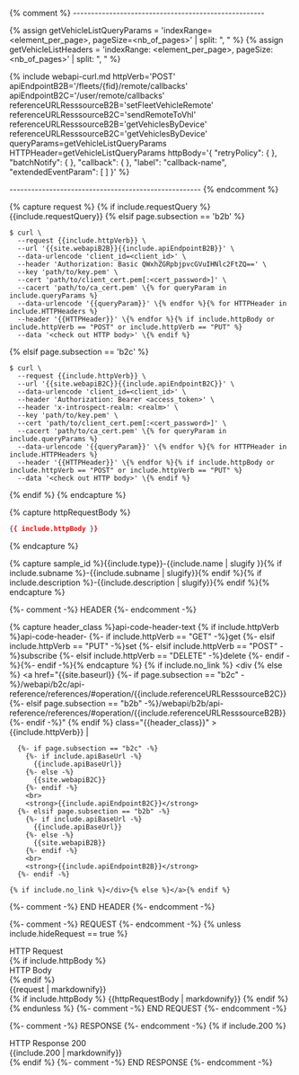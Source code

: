 {% comment %} -----------------------------------------------------

{% assign getVehicleListQueryParams = 'indexRange=<element_per_page>, pageSize=<nb_of_pages>' | split: ", " %}
{% assign getVehicleListHeaders = 'indexRange: <element_per_page>, pageSize: <nb_of_pages>' | split: ", " %}

{% include webapi-curl.md
  httpVerb='POST'
   apiEndpointB2B='/fleets/{fid}/remote/callbacks'
   apiEndpointB2C='/user/remote/callbacks' referenceURLResssourceB2B='setFleetVehicleRemote' referenceURLResssourceB2C='sendRemoteToVhl'
  referenceURLResssourceB2B='getVehiclesByDevice'
  referenceURLResssourceB2C='getVehiclesByDevice'
  queryParams=getVehicleListQueryParams
  HTTPHeader=getVehicleListQueryParams
  httpBody='{
  "retryPolicy": { },
  "batchNotify": { },
  "callback": { },
  "label": "callback-name",
  "extendedEventParam": [ ]
}' %}

----------------------------------------------------- {% endcomment %}

{% capture request %}
{% if include.requestQuery %}
{{include.requestQuery}}
{% elsif page.subsection == 'b2b' %}
```shell
$ curl \
  --request {{include.httpVerb}} \
  --url '{{site.webapiB2B}}{{include.apiEndpointB2B}}' \
  --data-urlencode 'client_id=<client_id>' \
  --header 'Authorization: Basic QWxhZGRpbjpvcGVuIHNlc2FtZQ==' \
  --key 'path/to/key.pem' \
  --cert 'path/to/client_cert.pem[:<cert_password>]' \
  --cacert 'path/to/ca_cert.pem' \{% for queryParam in include.queryParams %}
  --data-urlencode '{{queryParam}}' \{% endfor %}{% for HTTPHeader in include.HTTPHeaders %}
  --header '{{HTTPHeader}}' \{% endfor %}{% if include.httpBody or include.httpVerb == "POST" or include.httpVerb == "PUT" %}
  --data '<check out HTTP body>' \{% endif %}
```

{% elsif page.subsection == 'b2c' %}
```shell
$ curl \
  --request {{include.httpVerb}} \
  --url '{{site.webapiB2C}}{{include.apiEndpointB2C}}' \
  --data-urlencode 'client_id=<client_id>' \
  --header 'Authorization: Bearer <access_token>' \
  --header 'x-introspect-realm: <realm>' \
  --key 'path/to/key.pem' \
  --cert 'path/to/client_cert.pem[:<cert_password>]' \
  --cacert 'path/to/ca_cert.pem' \{% for queryParam in include.queryParams %}
  --data-urlencode '{{queryParam}}' \{% endfor %}{% for HTTPHeader in include.HTTPHeaders %}
  --header '{{HTTPHeader}}' \{% endfor %}{% if include.httpBody or include.httpVerb == "POST" or include.httpVerb == "PUT" %}
  --data '<check out HTTP body>' \{% endif %}
```
{% endif %}
{% endcapture %}

{% capture httpRequestBody %}
```json
{{ include.httpBody }}
```
{% endcapture %}

{% capture sample_id %}{{include.type}}-{{include.name | slugify }}{% if include.subname %}-{{include.subname | slugify}}{% endif %}{% if include.description %}-{{include.description | slugify}}{% endif %}{% endcapture %}

<div
  id="{{sample_id}}"
  class="api-content-code api-code-content-webapi"
  style="margin-bottom: 1.5rem;"
>

  {%- comment -%} HEADER {%- endcomment -%}
  <div class="api-code-header">

  {% capture header_class %}api-code-header-text {% if include.httpVerb %}api-code-header-
  {%- if include.httpVerb == "GET" -%}get
  {%- elsif include.httpVerb == "PUT" -%}set
  {%- elsif include.httpVerb == "POST" -%}subscribe
  {%- elsif include.httpVerb == "DELETE" -%}delete
  {%- endif -%}{%- endif -%}{% endcapture %}
    {% if include.no_link %}
    <div
    {% else %}
    <a 
      href="{{site.baseurl}}
      {%- if page.subsection == "b2c" -%}/webapi/b2c/api-reference/references/#operation/{{include.referenceURLResssourceB2C}}
      {%- elsif page.subsection == "b2b" -%}/webapi/b2b/api-reference/references/#operation/{{include.referenceURLResssourceB2B}}{%- endif -%}"
    {% endif %}
      class="{{header_class}}"
    >
      {{include.httpVerb}} |&nbsp;

      {%- if page.subsection == "b2c" -%}
        {%- if include.apiBaseUrl -%}
          {{include.apiBaseUrl}}
        {%- else -%}
          {{site.webapiB2C}}
        {%- endif -%}
        <br>
        <strong>{{include.apiEndpointB2C}}</strong>
      {%- elsif page.subsection == "b2b" -%}
        {%- if include.apiBaseUrl -%}
          {{include.apiBaseUrl}}
        {%- else -%}
          {{site.webapiB2B}}
        {%- endif -%}
        <br>
        <strong>{{include.apiEndpointB2B}}</strong>
      {%- endif -%}
    
    {% if include.no_link %}</div>{% else %}</a>{% endif %}
  </div>
  {%- comment -%} END HEADER {%- endcomment -%}

  {%- comment -%} REQUEST {%- endcomment -%}
  {% unless include.hideRequest == true %}
  <div class="code-block first-block kotlin">
    <div class="api-code-header">
      <div class="api-code-tabs-container">
        <nav class="api-code-tabs">
          <div class="api-code-tab kotlin">
            <span class="api-code-tab-icon is-white">
              <i class="fas fa-long-arrow-alt-up"></i>
            </span>
            <span class="api-code-tab-text">HTTP Request</span>
          </div>
          {% if include.httpBody %}
          <div class="api-code-tab swift">
            <span class="api-code-tab-icon is-white">
              <i class="fas fa-code"></i>
            </span>
            <span class="api-code-tab-text">HTTP Body</span>
          </div>
          {% endif %}
        </nav>
      </div>
    </div>
    <div class="api-content-code-example api-content-code-example-req-kotlin">
        {{request | markdownify}}
    </div>
    <div class="api-content-code-example api-content-code-example-req-swift">
      {% if include.httpBody %}
        {{httpRequestBody | markdownify}}
      {% endif %}
    </div>
  </div>
  {% endunless %}
  {%- comment -%} END REQUEST {%- endcomment -%}

  {%- comment -%} RESPONSE {%- endcomment -%}
  {% if include.200 %}
  <div class="code-block first-block kotlin">
    <div class="api-code-header">
      <div class="api-code-tabs-container">
        <nav class="api-code-tabs">
          <div class="api-code-tab kotlin">
            <span class="api-code-tab-icon is-white">
              <i class="fas fa-long-arrow-alt-down"></i>
            </span>
            <span class="api-code-tab-text">HTTP Response 200</span>
          </div>
        </nav>
      </div>
    </div>
    <div class="api-content-code-example api-content-code-example-req-kotlin">
        {{include.200 | markdownify}}
    </div>
  </div>
  {% endif %}
  {%- comment -%} END RESPONSE {%- endcomment -%}

</div>